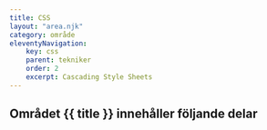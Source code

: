 ```yaml
---
title: CSS
layout: "area.njk"
category: område
eleventyNavigation:
    key: css
    parent: tekniker
    order: 2
    excerpt: Cascading Style Sheets
---
```

## Området {{ title }} innehåller följande delar